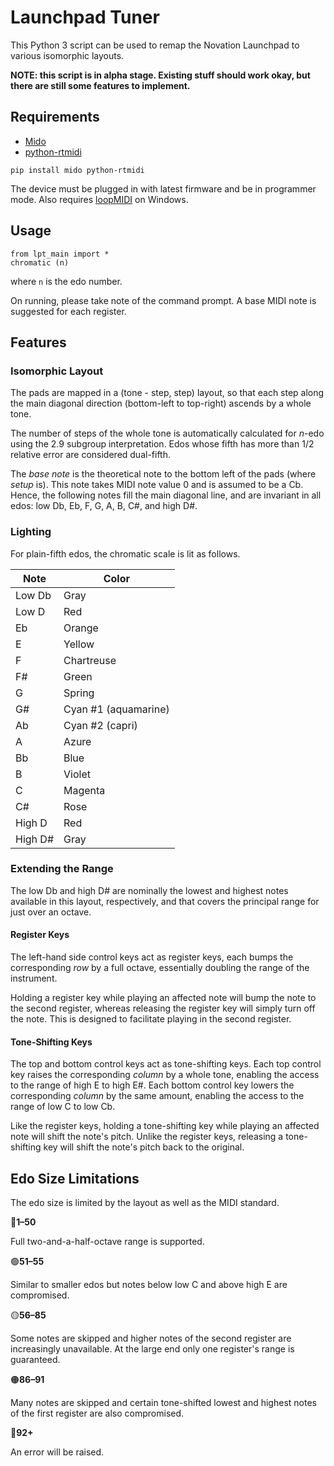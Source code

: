 # Launchpad Tuner

This Python 3 script can be used to remap the Novation Launchpad to various isomorphic layouts. 

**NOTE: this script is in alpha stage. Existing stuff should work okay, but there are still some features to implement.**

## Requirements

- [Mido](https://mido.readthedocs.io/)
- [python-rtmidi](https://spotlightkid.github.io/python-rtmidi/)

```
pip install mido python-rtmidi
```

The device must be plugged in with latest firmware and be in programmer mode. Also requires [loopMIDI](https://www.tobias-erichsen.de/software/loopmidi.html) on Windows. 

## Usage

```
from lpt_main import *
chromatic (n)
```
where `n` is the edo number. 

On running, please take note of the command prompt. A base MIDI note is suggested for each register. 

## Features
### Isomorphic Layout

The pads are mapped in a (tone - step, step) layout, so that each step along the main diagonal direction (bottom-left to top-right) ascends by a whole tone. 

The number of steps of the whole tone is automatically calculated for *n*-edo using the 2.9 subgroup interpretation. Edos whose fifth has more than 1/2 relative error are considered dual-fifth. 

The *base note* is the theoretical note to the bottom left of the pads (where *setup* is). This note takes MIDI note value 0 and is assumed to be a Cb. Hence, the following notes fill the main diagonal line, and are invariant in all edos: low Db, Eb, F, G, A, B, C#, and high D#. 

### Lighting

For plain-fifth edos, the chromatic scale is lit as follows. 

| Note    | Color                |
| ------- | -------------------- |
| Low Db  | Gray                 |
| Low D   | Red                  |
| Eb      | Orange               |
| E       | Yellow               |
| F       | Chartreuse           |
| F#      | Green                |
| G       | Spring               |
| G#      | Cyan #1 (aquamarine) |
| Ab      | Cyan #2 (capri)      |
| A       | Azure                |
| Bb      | Blue                 |
| B       | Violet               |
| C       | Magenta              |
| C#      | Rose                 |
| High D  | Red                  |
| High D# | Gray                 |

### Extending the Range

The low Db and high D# are nominally the lowest and highest notes available in this layout, respectively, and that covers the principal range for just over an octave. 

#### Register Keys

The left-hand side control keys act as register keys, each bumps the corresponding *row* by a full octave, essentially doubling the range of the instrument. 

Holding a register key while playing an affected note will bump the note to the second register, whereas releasing the register key will simply turn off the note. This is designed to facilitate playing in the second register. 

#### Tone-Shifting Keys

The top and bottom control keys act as tone-shifting keys. Each top control key raises the corresponding *column* by a whole tone, enabling the access to the range of high E to high E#. Each bottom control key lowers the corresponding *column* by the same amount, enabling the access to the range of low C to low Cb. 

Like the register keys, holding a tone-shifting key while playing an affected note will shift the note's pitch. Unlike the register keys, releasing a tone-shifting key will shift the note's pitch back to the original. 

## Edo Size Limitations

The edo size is limited by the layout as well as the MIDI standard. 

:large_blue_circle:**1–50**

Full two-and-a-half-octave range is supported.

:green_circle:**51–55**

Similar to smaller edos but notes below low C and above high E are compromised. 

:yellow_circle:**56–85**

Some notes are skipped and higher notes of the second register are increasingly unavailable. At the large end only one register's range is guaranteed. 

:orange_circle:**86–91**

Many notes are skipped and certain tone-shifted lowest and highest notes of the first register are also compromised. 

:red_circle:**92+**

An error will be raised. 
